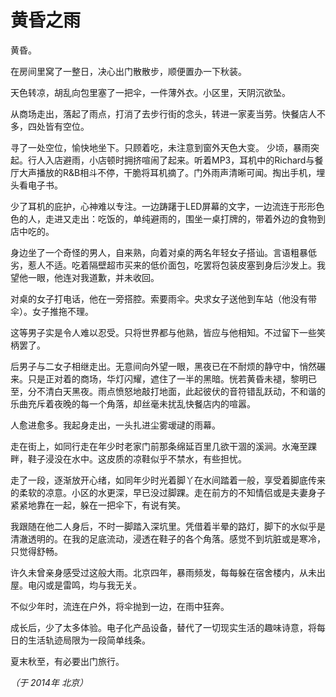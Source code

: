 # 黄昏之雨

黄昏。

在房间里窝了一整日，决心出门散散步，顺便置办一下秋装。

天色转凉，胡乱向包里塞了一把伞，一件薄外衣。小区里，天阴沉欲坠。

从商场走出，落起了雨点，打消了去步行街的念头，转进一家麦当劳。快餐店人不多，四处皆有空位。

寻了一处空位，愉快地坐下。只顾着吃，未注意到窗外天色大变。
少顷，暴雨突起。行人入店避雨，小店顿时拥挤喧闹了起来。听着MP3，耳机中的Richard与餐厅大声播放的R&B相斗不停，干脆将耳机摘了。门外雨声清晰可闻。掏出手机，埋头看电子书。

少了耳机的庇护，心神难以专注。一边踌躇于LED屏幕的文字，一边流连于形形色色的人，走进又走出：吃饭的，单纯避雨的，围坐一桌打牌的，带着外边的食物到店中吃的。

身边坐了一个奇怪的男人，自来熟，向着对桌的两名年轻女子搭讪。言语粗暴低劣，惹人不适。吃着隔壁超市买来的低价面包，吃罢将包装皮塞到身后沙发上。我望他一眼，他连对我道歉，并未收回。

对桌的女子打电话，他在一旁搭腔。索要雨伞。央求女子送他到车站（他没有带伞）。女子推拖不理。

这等男子实是令人难以忍受。只将世界都与他熟，皆应与他相知。不过留下一些笑柄罢了。

后男子与二女子相继走出。无意间向外望一眼，黑夜已在不耐烦的静守中，悄然碾来。只是正对着的商场，华灯闪耀，遮住了一半的黑暗。恍若黄昏未褪，黎明已至，分不清白天黑夜。雨点愤怒地敲打地面，此起彼伏的音符错乱跃动，不和谐的乐曲充斥着夜晚的每一个角落，却丝毫未扰乱快餐店内的喧嚣。

人愈进愈多。我起身走出，一头扎进尘雾叆叇的雨幕。

走在街上，如同行走在年少时老家门前那条绵延百里几欲干涸的溪涧。水淹至踝畔，鞋子浸没在水中。这皮质的凉鞋似乎不禁水，有些担忧。

走了一段，逐渐放开心绪，如同年少时光着脚丫在水间踏着一般，享受着脚底传来的柔软的凉意。小区的水更深，早已没过脚踝。走在前方的不知情侣或是夫妻身子紧紧地靠在一起，躲在一把伞下，有说有笑。

我跟随在他二人身后，不时一脚踏入深坑里。凭借着半晕的路灯，脚下的水似乎是清澈透明的。在我的足底流动，浸透在鞋子的各个角落。感觉不到坑脏或是寒冷，只觉得舒畅。

许久未曾亲身感受过这般大雨。北京四年，暴雨频发，每每躲在宿舍楼内，从未出屋。电闪或是雷鸣，均与我无关。

不似少年时，流连在户外，将伞抛到一边，在雨中狂奔。

成长后，少了太多体验。电子化产品设备，替代了一切现实生活的趣味诗意，将每日的生活轨迹局限为一段简单线条。

夏末秋至，有必要出门旅行。

*（于 2014年 北京）*